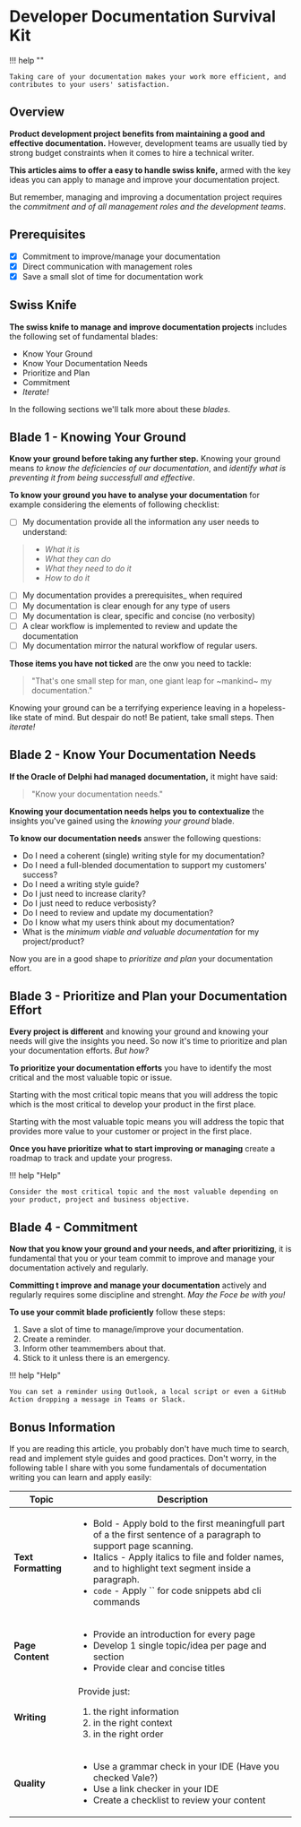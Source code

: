 # Developer Documentation Survival Kit   

!!! help ""  

    Taking care of your documentation makes your work more efficient, and contributes to your users' satisfaction.

## Overview  

**Product development project benefits from maintaining a good and effective documentation.** However, development teams are usually tied by strong budget constraints when it comes to hire a technical writer.   

**This articles aims to offer a easy to handle swiss knife,** armed with the key ideas you can apply to manage and improve your documentation project.   

But remember, managing and improving a documentation project requires the *commitment and of all management roles and the development teams*.

## Prerequisites  

- [x] Commitment to improve/manage your documentation
- [x] Direct communication with management roles 
- [x] Save a small slot of time for documentation work  

## Swiss Knife    

**The swiss knife to manage and improve documentation projects** includes the following set of fundamental blades:  

* Know Your Ground  
* Know Your Documentation Needs  
* Prioritize and Plan  
* Commitment  
* _Iterate!_

In the following sections we'll talk more about these _blades_.  

## Blade 1 - Knowing Your Ground  

**Know your ground before taking any further step.** Knowing your ground means _to know the deficiencies of our documentation_, and _identify what is preventing it from being successfull and effective_.  

**To know your ground you have to analyse your documentation** for example considering the elements of following checklist:

- [ ] My documentation provide all the information any user needs to understand:   
> - _What it is_  
> - _What they can do_   
> - _What they need to do it_  
> - _How to do it_  
- [ ] My documentation provides a prerequisites_ when required
- [ ] My documentation is clear enough for any type of users 
- [ ] My documentation is clear, specific and concise (no verbosity)
- [ ] A clear workflow is implemented to review and update the documentation  
- [ ] My documentation mirror the natural workflow of regular users. 

 **Those items you have not ticked** are the onw you need to tackle:  
 
 > "That's one small step for man, one giant leap for ~mankind~ my documentation."   
 
 Knowing your ground can be a terrifying experience leaving in a hopeless-like state of mind. But despair do not! Be patient, take small steps. Then _iterate!_    


## Blade 2 - Know Your Documentation Needs     

**If the Oracle of Delphi had managed documentation,** it might have said:   

> "Know your documentation needs."  

**Knowing your documentation needs helps you to contextualize** the insights you've gained using the _knowing your ground_ blade.  


**To know our documentation needs** answer the following questions:  

- Do I need a coherent (single) writing style for my documentation?  
- Do I need a full-blended documentation to support my customers' success?  
- Do I need a writing style guide?  
- Do I just need to increase clarity?  
- Do I just need to reduce verbosisty?  
- Do I need to review and update my documentation?    
- Do I know what my users think about my documentation?
- What is the *minimum viable and valuable documentation* for my project/product?  
  
Now you are in a good shape to _prioritize and plan_ your documentation effort.


## Blade 3 - Prioritize and Plan your Documentation Effort  

**Every project is different** and knowing your ground and knowing your needs will give the insights you need. So now it's time to prioritize and plan your documentation efforts. *But how?*  

**To prioritize your documentation efforts** you have to identify the most critical and the most valuable topic or issue.   

Starting with the most critical topic means that you will address the topic which is the most critical to develop your product in the first place.  

Starting with the most valuable topic means you will address the topic that provides more value to your customer or project in the first place.   

**Once you have prioritize what to start improving or managing** create a roadmap to track and update your progress.

!!! help "Help"  

    Consider the most critical topic and the most valuable depending on your product, project and business objective.

## Blade 4 - Commitment   

**Now that you know your ground and your needs, and after prioritizing**, it is fundamental that you or your team commit to improve and manage your documentation actively and regularly.   

**Committing t improve and manage your documentation** actively and regularly requires some discipline and strenght. _May the Foce be with you!_

**To use your commit blade proficiently** follow these steps:

1. Save a slot of time to manage/improve your documentation.    
2. Create a reminder.  
3. Inform other teammembers about that.  
4. Stick to it unless there is an emergency.

!!! help "Help"  

    You can set a reminder using Outlook, a local script or even a GitHub Action dropping a message in Teams or Slack.

## Bonus Information  

If you are reading this article, you probably don't have much time to search, read and implement style guides and good practices. Don't worry, in the following table I share with you some fundamentals of documentation writing you can learn and apply easily:  



| Topic | Description |  
| ------------ | ---------------------- |  
| **Text Formatting** | <ul><li>Bold - Apply bold to the first meaningfull part of a the first sentence of a paragraph to support page scanning.</li><li>Italics - Apply italics to file and folder names, and to highlight text segment inside a paragraph.</li><li>`code` - Apply `` for code snippets abd cli commands</li></ul> |  
| **Page Content** | <ul><li>Provide an introduction for every page</li><li>Develop 1 single topic/idea per page and section</li><li>Provide clear and concise titles</li></ul>   |  
| **Writing** | Provide just:<ol><li>the right information</li><li>in the right context</li><li>in the right order</li></ol> |  
| **Quality** | <ul><li>Use a grammar check in your IDE (Have you checked Vale?)</li><li>Use a link checker in your IDE</li><li>Create a checklist to review your content</li></ul> |




